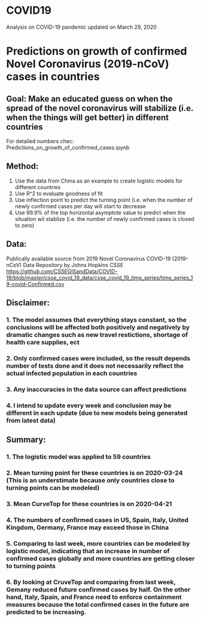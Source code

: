 # COVID19
 Analysis on COVID-19 pandemic
updated on March 29, 2020  

# Predictions on growth of confirmed Novel Coronavirus (2019-nCoV) cases in countries   
## Goal: Make an educated guess on when the spread of the novel coronavirus will stabilize (i.e. when the things will get better) in different countries

For detailed numbers chec: Predictions_on_growth_of_confirmed_cases.ipynb
  
## Method:   
1. Use the data from China as an example to create logistic models for different countries   
2. Use R^2 to evaluate goodness of fit
3. Use inflection point to predict the turning point (i.e. when the number of newly confirmed cases per day will start to decrease
4. Use 99.9% of the top horizontal asymptote value to predict when the situation wil stablize (i.e. the number of newly confirmed cases is closed to zero)
  
## Data:   
Publically available source from 2019 Novel Coronavirus COVID-19 (2019-nCoV) Data Repository by Johns Hopkins CSSE    
https://github.com/CSSEGISandData/COVID-19/blob/master/csse_covid_19_data/csse_covid_19_time_series/time_series_19-covid-Confirmed.csv  

## Disclaimer:   
### 1. The model assumes that everything stays constant, so the conclusions will be affected both positively and negatively by dramatic changes such as new travel restictions, shortage of health care supplies, ect  
### 2. Only confirmed cases were included, so the result depends number of tests done and it does not necessarily reflect the actual infected population in each countries  
### 3. Any inaccuracies in the data source can affect predictions  
### 4. I intend to update every week and conclusion may be different in each update (due to new models being generated from latest data)  

## Summary: 
### 1. The logistic model was applied to 59 countries
### 2. Mean turning point for these countries is on 2020-03-24 (This is an understimate because only countries close to turning points can be modeled)
### 3. Mean CurveTop for these countries is on 2020-04-21
### 4. The numbers of confirmed cases in US, Spain,	Italy, United Kingdom, Germany, France may exceed those in China
### 5. Comparing to last week, more countries can be modeled by logistic model, indicating that an increase in number of confirmed cases globally and more countries are getting closer to turning points
### 6. By looking at CruveTop and comparing from last week, Gemany reduced future confirmed cases by half. On the other hand, Italy, Spain, and France need to enforce containment measures because the total confirmed cases in the future are predicted to be increasing.
